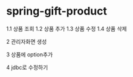 # spring-gift-product
1.1 상품 조회
1.2 상품 추가
1.3 상품 수정
1.4 상품 삭제

2 관리자화면 생성

3 상품에 option추가

4 jdbc로 수정하기
